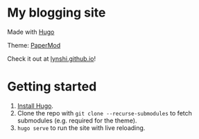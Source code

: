 # My blogging site

Made with [Hugo](https://gohugo.io/)

Theme: [PaperMod](https://github.com/adityatelange/hugo-PaperMod)

Check it out at [lynshi.github.io](https://lynshi.github.io/)!

# Getting started
1. [Install Hugo](https://gohugo.io/installation/).
2. Clone the repo with `git clone --recurse-submodules` to fetch submodules (e.g. required for the theme).
3. `hugo serve` to run the site with live reloading.

